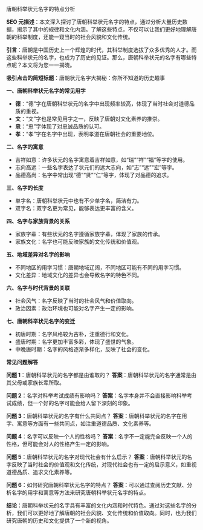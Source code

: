  唐朝科举状元名字的特点分析

**SEO 元描述**：本文深入探讨了唐朝科举状元名字的特点，通过分析大量历史数据，揭示了其中的规律和文化内涵。了解这些特点，不仅可以让我们更好地理解唐朝的科举制度，还能一窥当时的社会风貌和文化传统。

**引言**：唐朝是中国历史上一个辉煌的时代，其科举制度选拔了众多优秀的人才。而这些科举状元的名字，也成为了历史的见证。那么，唐朝科举状元的名字有哪些特点呢？本文将为您一一揭晓。

**吸引点击的简短标题**：唐朝状元名字大揭秘：你所不知道的历史趣事

**一、唐朝科举状元名字的常见用字**

- **德**：“德”字在唐朝科举状元的名字中出现频率较高，体现了当时社会对道德品质的重视。
- **文**：“文”字也是常见用字之一，反映了唐朝对文化素养的推崇。
- **忠**：“忠”字体现了对忠诚品质的认可。
- **孝**：“孝”字在名字中出现，表明孝道在唐朝社会的重要地位。

**二、名字的寓意**

- 吉祥如意：许多状元的名字寓意着吉祥如意，如“瑞”“祥”“福”等字的使用。
- 志向高远：一些名字表达了状元们的远大志向，如“志”“远”“宏”等字。
- 品德高尚：名字中常出现“德”“贤”“仁”等字，体现了对品德的追求。

**三、名字的长度**

- 单字名：唐朝科举状元中也有不少单字名，简洁有力。
- 双字名：双字名更为常见，能够表达更丰富的含义。

**四、名字与家族背景的关系**

- 家族字辈：有些状元的名字遵循家族字辈，体现了家族的传承。
- 家族文化：名字也可能反映家族的文化传统和价值观。

**五、地域差异对名字的影响**

- 不同地区的用字习惯：唐朝地域辽阔，不同地区可能有不同的用字习惯。
- 文化差异：地域文化的差异也会导致名字的特色不同。

**六、名字与时代背景的关联**

- 社会风气：名字反映了当时的社会风气和价值取向。
- 政治因素：政治环境也可能对名字产生一定的影响。

**七、唐朝科举状元名字的变迁**

- 初唐时期：名字风格较为古朴，注重德行和文化。
- 盛唐时期：名字更加丰富多彩，体现了盛世的气象。
- 中晚唐时期：名字的风格逐渐多样化，反映了社会的变化。

**常见问题解答**

**问题 1**：唐朝科举状元的名字都是由谁取的？
**答案**：唐朝科举状元的名字通常是由其父母或家族长辈所取。

**问题 2**：名字对科举考试成绩有影响吗？
**答案**：名字本身并不会直接影响科举考试成绩，但一个好的名字可能会给人留下深刻的印象。

**问题 3**：唐朝科举状元的名字有什么共同点？
**答案**：唐朝科举状元的名字在用字、寓意等方面有一些共同点，如注重道德品质、文化素养等。

**问题 4**：名字可以反映一个人的性格吗？
**答案**：名字不一定能完全反映一个人的性格，但可能会对人的性格产生一定的影响。

**问题 5**：唐朝科举状元的名字对现代社会有什么启示？
**答案**：唐朝科举状元的名字反映了当时社会的价值观和文化传统，对现代社会也有一定的启示意义，如重视道德品质、追求文化素养等。

**问题 6**：如何研究唐朝科举状元名字的特点？
**答案**：可以通过查阅历史文献、分析名字的用字和寓意等方法来研究唐朝科举状元名字的特点。

**结论**：唐朝科举状元的名字具有丰富的文化内涵和时代特色。通过对这些名字的分析，我们可以更好地了解唐朝的社会风貌、文化传统和价值取向。同时，也为我们研究唐朝的历史和文化提供了一个新的视角。